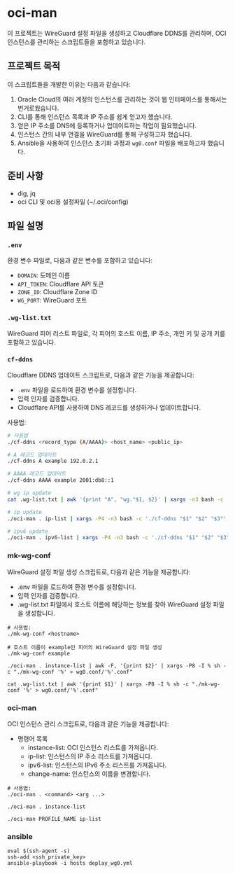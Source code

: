 # oci-man

이 프로젝트는 WireGuard 설정 파일을 생성하고 Cloudflare DDNS를 관리하며, OCI 인스턴스를 관리하는 스크립트들을 포함하고 있습니다.

## 프로젝트 목적

이 스크립트들을 개발한 이유는 다음과 같습니다:

1. Oracle Cloud의 여러 계정의 인스턴스를 관리하는 것이 웹 인터페이스를 통해서는 번거로웠습니다.
2. CLI를 통해 인스턴스 목록과 IP 주소를 쉽게 얻고자 했습니다.
3. 얻은 IP 주소를 DNS에 등록하거나 업데이트하는 작업이 필요했습니다.
4. 인스턴스 간의 내부 연결을 WireGuard를 통해 구성하고자 했습니다.
5. Ansible을 사용하여 인스턴스 초기화 과정과 `wg0.conf` 파일을 배포하고자 했습니다.

## 준비 사항

- dig, jq
- oci CLI 및 oci용 설정파일 (~/.oci/config)

## 파일 설명

### `.env`

환경 변수 파일로, 다음과 같은 변수를 포함하고 있습니다:

- `DOMAIN`: 도메인 이름
- `API_TOKEN`: Cloudflare API 토큰
- `ZONE_ID`: Cloudflare Zone ID
- `WG_PORT`: WireGuard 포트

### `.wg-list.txt`

WireGuard 피어 리스트 파일로, 각 피어의 호스트 이름, IP 주소, 개인 키 및 공개 키를 포함하고 있습니다.

### `cf-ddns`

Cloudflare DDNS 업데이트 스크립트로, 다음과 같은 기능을 제공합니다:

- `.env` 파일을 로드하여 환경 변수를 설정합니다.
- 입력 인자를 검증합니다.
- Cloudflare API를 사용하여 DNS 레코드를 생성하거나 업데이트합니다.

사용법:

```sh
# 사용법
./cf-ddns <record_type (A/AAAA)> <host_name> <public_ip>

# A 레코드 업데이트
./cf-ddns A example 192.0.2.1

# AAAA 레코드 업데이트
./cf-ddns AAAA example 2001:db8::1

# wg ip update
cat .wg-list.txt | awk '{print "A", "wg."$1, $2}' | xargs -n3 bash -c './cf-ddns "$1" "$2" "$3"' _

# ip update
./oci-man . ip-list | xargs -P4 -n3 bash -c './cf-ddns "$1" "$2" "$3"' _

# ipv6 update
./oci-man . ipv6-list | xargs -P4 -n3 bash -c './cf-ddns "$1" "$2" "$3"' _
```

### mk-wg-conf

WireGuard 설정 파일 생성 스크립트로, 다음과 같은 기능을 제공합니다:

- .env 파일을 로드하여 환경 변수를 설정합니다.
- 입력 인자를 검증합니다.
- .wg-list.txt 파일에서 호스트 이름에 해당하는 정보를 찾아 WireGuard 설정 파일을 생성합니다.

```
# 사용법:
./mk-wg-conf <hostname>

# 호스트 이름이 example인 피어의 WireGuard 설정 파일 생성
./mk-wg-conf example

./oci-man . instance-list | awk -F, '{print $2}' | xargs -P8 -I % sh -c "./mk-wg-conf '%' > wg0.conf/'%'.conf"

cat .wg-list.txt | awk '{print $1}' | xargs -P8 -I % sh -c "./mk-wg-conf '%' > wg0.conf/'%'.conf"
```

### oci-man

OCI 인스턴스 관리 스크립트로, 다음과 같은 기능을 제공합니다:

- 명령어 목록
  - instance-list: OCI 인스턴스 리스트를 가져옵니다.
  - ip-list: 인스턴스의 IP 주소 리스트를 가져옵니다.
  - ipv6-list: 인스턴스의 IPv6 주소 리스트를 가져옵니다.
  - change-name: 인스턴스의 이름을 변경합니다.

```
# 사용법:
./oci-man . <command> <arg ...>

./oci-man . instance-list

./oci-man PROFILE_NAME ip-list
```

### ansible
```
eval $(ssh-agent -s)
ssh-add <ssh_private_key>
ansible-playbook -i hosts deplay_wg0.yml 
```
